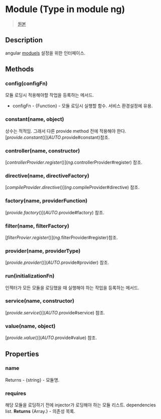 # Module (Type in module ng)

> [원본](http://docs.angularjs.org/api/angular.Module)

## Description
angular [moduels](angular.module) 설정을 위한 인터페이스.

## Methods
### config(configFn)
모듈 로딩시 적용해야할 작업을 등록하는 메서드.
* configFn - {Function} - 모듈 로딩시 실행할 함수. 서비스 환경설정에 유용.

### constant(name, object)
상수는 적적임. 그래서 다른 provide method 전에 적용해야 한다. [$provide.constant()](AUTO.$provide#constant)참조.

### controller(name, constructor)
[$controllerProvider.register()](ng.$controllerProvider#register) 참조.

### directive(name, directiveFactory)
[$compileProvider.directive()](ng.$compileProvider#directive) 참조.
### factory(name, providerFunction)
[$provide.factory()](AUTO.$provide#factory) 참조.
### filter(name, filterFactory)
[$filterProvier.register()](ng.$filterProvider#register)참조.
### provider(name, providerType)
[$provide.provider()](AUTO.$provide#provider) 참조.
### run(initializationFn)
인젝터가 모든 모듈을 로딩했을 때 실행해야 하는 작업을 등록하는 메서드.

### service(name, constructor)
[$provide.service()](AUTO.$provide#service) 참조.
### value(name, object)
[$provide.value()](AUTO.$provide#value) 참조.

## Properties
### name
Returns  - {string} - 모듈명.
### requires
해당 모듈을 로딩하기 전에 injector가 로딩해야 하는 모듈 리스트. dependencies list.
**Returns**
{Array.<string>} - 의존성 목록.